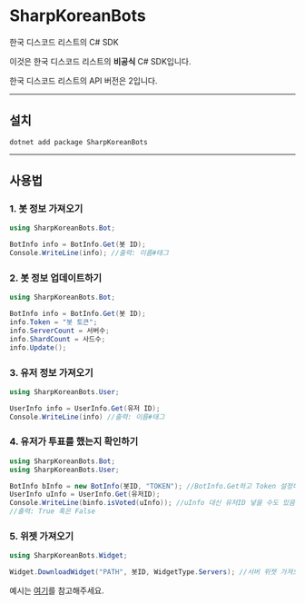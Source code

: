 # SharpKoreanBots
한국 디스코드 리스트의 C# SDK

이것은 한국 디스코드 리스트의 **비공식** C# SDK입니다.

한국 디스코드 리스트의 API 버전은 2입니다.

---
## 설치
```
dotnet add package SharpKoreanBots
```
---
## 사용법
### 1. 봇 정보 가져오기
```cs
using SharpKoreanBots.Bot;

BotInfo info = BotInfo.Get(봇 ID);
Console.WriteLine(info); //출력: 이름#태그
```
### 2. 봇 정보 업데이트하기
```cs
using SharpKoreanBots.Bot;

BotInfo info = BotInfo.Get(봇 ID);
info.Token = "봇 토큰";
info.ServerCount = 서버수;
info.ShardCount = 사드수;
info.Update();
```
### 3. 유저 정보 가져오기
```cs
using SharpKoreanBots.User;

UserInfo info = UserInfo.Get(유저 ID);
Console.WriteLine(info) //출력: 이름#태그
```
### 4. 유저가 투표를 했는지 확인하기
```cs
using SharpKoreanBots.Bot;
using SharpKoreanBots.User;

BotInfo bInfo = new BotInfo(봇ID, "TOKEN"); //BotInfo.Get하고 Token 설정해도 됨
UserInfo uInfo = UserInfo.Get(유저ID);
Console.WriteLine(binfo.isVoted(uInfo)); //uInfo 대신 유저ID 넣을 수도 있음
//출력: True 혹은 False
```
### 5. 위젯 가져오기
```cs
using SharpKoreanBots.Widget;

Widget.DownloadWidget("PATH", 봇ID, WidgetType.Servers); //서버 위젯 가져오기(기본 설정)
```

예시는 [여기](https://github.com/csnewcs/SharpKoreanBots/tree/main/SharpKoreanBots/example)를 참고해주세요.
